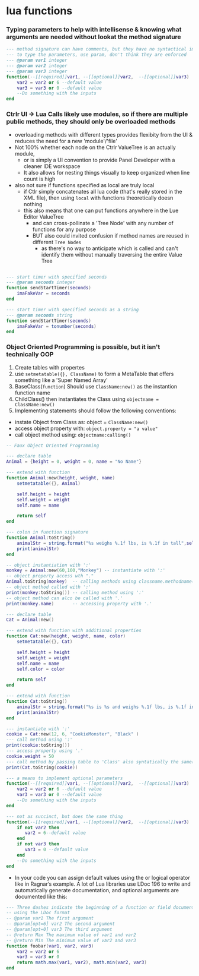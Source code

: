 # lua functions



### Typing parameters to help with intellisense & knowing what arguments are needed without lookat the method signature
```lua
--- method signature can have comments, but they have no syntactical importance
--- to type the parameters, use param, don't think they are enforced
--- @param var1 integer
--- @param var2 integer
--- @param var3 integer
function(--[[required]]var1, --[[optional]]var2,  --[[optional]]var3)
    var2 = var2 or 6 --default value
    var3 = var3 or 0 --default value
    --Do something with the inputs
end
```


### Ctrlr UI -> Lua Calls likely use modules, so if there are multiple public methods, they should only be overloaded methods
- overloading methods with different types provides flexibity from the UI & reduces the need for a new 'module'/'file'
- Not 100% whether each node on the Ctrlr ValueTree is an actually module, 
  - or is simply a UI convention to provide Panel Developer with a cleaner IDE workspace
  - It also allows for nesting things visually to keep organized when line count is high
- also not sure if functions specified as local are truly local
  - if Ctlr simply concatenates all lua code (that's really stored in the XML file), then using `local` with functions theoretically doesn nothing
  - this also means that one can put functions anywhere in the Lue Editor ValueTree
    - and can cross-pollinate a 'Tree Node' with any number of functions for any purpose
    - BUT also could invited confusion if method names are reused in different `Tree Nodes`
      - as there's no way to anticipate which is called and can't identify them without manually traversing the entire Value Tree
```lua

--- start timer with specified seconds
--- @param seconds integer
function sendStartTimer(seconds)
    imaFakeVar = seconds
end

--- start timer with specified seconds as a string
--- @param seconds string
function sendStartTimer(seconds)
    imaFakeVar = tonumber(seconds)
end

```

### Object Oriented Programming is possible, but it isn't technically OOP

1. Create tables with propertes
2. use `setmetatable({}, ClassName)` to form a MetaTable that offers something like a 'Super Named Array'
3. BaseClass(`function`) Should use `ClassName:new()` as the instantion function name
4. ChildClass() then instantiates the Class using `objectname = ClassName:new()`
5. Implementing statements should follow the following conventions:
  - instate Object from Class as: object = `ClassName:new()`
  - access object property with: `object.property = "a value"`
  - call object method using: `objectname:calling()`
  
  
```lua
-- Faux Object Oriented Programming

--- declare table
Animal = {height = 0, weight = 0, name = "No Name"}

--- extend with function
function Animal:new(height, weight, name)
    setmetatable({}, Animal)

    self.height = height
    self.weight = weight
    self.name = name

    return self
end

--- colon in function signature
function Animal:toString()
    animalStr = string.format("%s weighs %.1f lbs, is %.1f in tall",self.name, self.weight, self.height)
    print(animalStr)
end

-- object instantiation with ':'
monkey = Animal:new(60,100,"Monkey") -- instantiate with ':'
-- object property access wth "."
Animal.toString(monkey)  -- calling methods using classname.methodname(instantiated object)
-- object method called with ':'
print(monkey:toString()) -- calling method using ':'
-- object method can alco be called with '.'
print(monkey.name)       -- accessing property with '.'

--- declare table
Cat = Animal:new()

--- extend with function with additional properties
function Cat:new(height, weight, name, color)
    setmetatable({}, Cat)

    self.height = height
    self.weight = weight
    self.name = name
    self.color = color

    return self
end

--- extend with function
function Cat:toString()
    animalStr = string.format("%s is %s and weighs %.1f lbs, is %.1f in tall", self.name, self.color, self.weight, self.height)
    print(animalStr)
end

--- instantiate with ':'
cookie = Cat:new(12, 6, "CookieMonster", "Black" )
--- call method using ':'
print(cookie:toString())
--- access property using '.'
cookie.weight = 50
--- call method by passing table to 'Class' also syntatically the same(there might be nuances between the two)
print(Cat.toString(cookie))

```


```lua
--- a means to implement optional parameters
function(--[[required]]var1, --[[optional]]var2,  --[[optional]]var3)
    var2 = var2 or 6 --default value
    var3 = var3 or 0 --default value
    --Do something with the inputs
end

--- not as succinct, but does the same thing
function(--[[required]]var1, --[[optional]]var2,  --[[optional]]var3)
    if not var2 then
       var2 = 6--default value
    end
    if not var3 then
       var3 = 0 --default value
    end
    --Do something with the inputs
end
```

- In your code you can assign default values using the or logical operator like in Ragnar’s example. A lot of Lua libraries use LDoc 196 to write and automatically generate documentation, and optional arguments are documented like this:
```lua
--- Three dashes indicate the beginning of a function or field documented
-- using the LDoc format
-- @param var1 The first argument
-- @param[opt=6] var2 The second argument
-- @param[opt=0] var3 The third argument
-- @return Max The maximum value of var1 and var2
-- @return Min The minimum value of var2 and var3
function foobar(var1, var2, var3)
	var2 = var2 or 6
	var3 = var3 or 0
	return math.max(var1, var2), math.min(var2, var3)
end
```